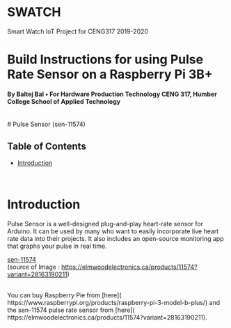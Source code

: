 # SWATCH
Smart Watch IoT Project for CENG317 2019-2020

# Build Instructions for using Pulse Rate Sensor on a Raspberry Pi 3B+
####            By Baltej Bal • For Hardware Production Technology CENG 317, Humber College School of Applied Technology

<br />
 # Pulse Sensor (sen-11574)
<br/>

## Table of Contents
- [Introduction](#Introduction)

<br />

# Introduction
Pulse Sensor is a well-designed plug-and-play heart-rate sensor for Arduino. It can be used by many who want to easily incorporate live heart rate data into their projects. It also includes an open-source monitoring app that graphs your pulse in real time.

[sen-11574](https://cdn.shopify.com/s/files/1/0915/1182/products/11574-01_2048x.jpg?v=1473879996)
<br/>
(source of Image : https://elmwoodelectronics.ca/products/11574?variant=28163190211)

<br/>
You can buy Raspberry Pie from [here]( https://www.raspberrypi.org/products/raspberry-pi-3-model-b-plus/)
and  the sen-11574 pulse rate sensor from [here]( https://elmwoodelectronics.ca/products/11574?variant=28163190211).
<br/>
